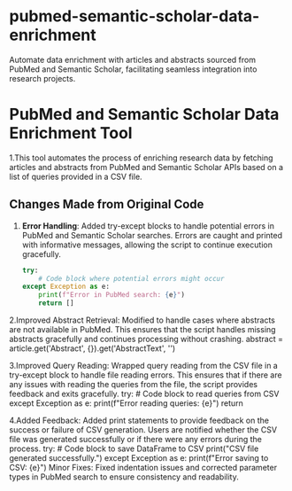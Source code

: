 # pubmed-semantic-scholar-data-enrichment
Automate data enrichment with articles and abstracts sourced from PubMed and Semantic Scholar, facilitating seamless integration into research projects.
# PubMed and Semantic Scholar Data Enrichment Tool

1.This tool automates the process of enriching research data by fetching articles and abstracts from PubMed and Semantic Scholar APIs based on a list of queries provided in a CSV file.

## Changes Made from Original Code

1. **Error Handling**: Added try-except blocks to handle potential errors in PubMed and Semantic Scholar searches. Errors are caught and printed with informative messages, allowing the script to continue execution gracefully.
   ```python
   try:
       # Code block where potential errors might occur
   except Exception as e:
       print(f"Error in PubMed search: {e}")
       return []

   
2.Improved Abstract Retrieval: Modified to handle cases where abstracts are not available in PubMed. This ensures that the script handles missing abstracts gracefully and continues processing without crashing.
abstract = article.get('Abstract', {}).get('AbstractText', '')


3.Improved Query Reading: Wrapped query reading from the CSV file in a try-except block to handle file reading errors. This ensures that if there are any issues with reading the queries from the file, the script provides feedback and exits gracefully.
try:
    # Code block to read queries from CSV
except Exception as e:
    print(f"Error reading queries: {e}")
    return
    
4.Added Feedback: Added print statements to provide feedback on the success or failure of CSV generation. Users are notified whether the CSV file was generated successfully or if there were any errors during the process.
try:
    # Code block to save DataFrame to CSV
    print("CSV file generated successfully.")
except Exception as e:
    print(f"Error saving to CSV: {e}")
Minor Fixes: Fixed indentation issues and corrected parameter types in PubMed search to ensure consistency and readability.
